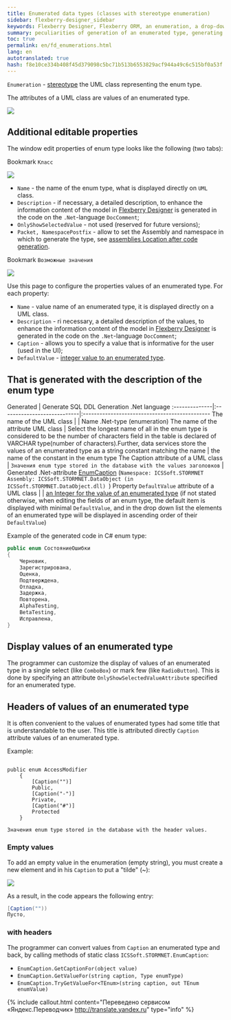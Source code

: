 ```yaml
--- 
title: Enumerated data types (classes with stereotype enumeration) 
sidebar: flexberry-designer_sidebar 
keywords: Flexberry Designer, Flexberry ORM, an enumeration, a drop-down list, emnumeration, enum, stereotype, generation, example, headings, dropdown 
summary: peculiarities of generation of an enumerated type, generating headers for an enumerated type, an example of generating the listing 
toc: true 
permalink: en/fd_enumerations.html 
lang: en 
autotranslated: true 
hash: f8e10ce334b408f45d379098c5bc71b513b6553829acf944a49c6c515bf0a53f 
--- 
```


`Enumeration` - [stereotype](fd_key-concepts.html) the UML class representing the enum type. 

The attributes of a UML class are values of an enumerated type. 

![](/images/pages/products/flexberry-designer/class-diagram/enumeration.jpg) 

## Additional editable properties 

The window edit properties of enum type looks like the following (two tabs): 

Bookmark `Класс` 

![](/images/pages/products/flexberry-designer/class-diagram/enumpropp1.jpg) 

* `Name` - the name of the enum type, what is displayed directly on `UML` class. 
* `Description` - if necessary, a detailed description, to enhance the information content of the model in [Flexberry Designer](fd_flexberry-designer.html) is generated in the code on the `.Net`-language `DocComment`; 
* `OnlyShowSelectedValue` - not used (reserved for future versions); 
* `Packet, NamespacePostfix` - allow to set the Assembly and namespace in which to generate the type, see [assemblies Location after code generation](fo_location-assembly.html). 

Bookmark `Возможные значения` 

![](/images/pages/products/flexberry-designer/class-diagram/enumpropp2.jpg) 

Use this page to configure the properties values of an enumerated type. For each property: 

* `Name` - value name of an enumerated type, it is displayed directly on a UML class. 
* `Description` - ri necessary, a detailed description of the values, to enhance the information content of the model in [Flexberry Designer](fd_flexberry-designer.html) is generated in the code on the `.Net`-language `DocComment`; 
* `Caption` - allows you to specify a value that is informative for the user (used in the UI); 
* `DefaultValue` - [integer value to an enumerated type](http://msdn.microsoft.com/en-us/library/sbbt4032(v=vs.71).aspx). 

## That is generated with the description of the enum type 

Generated | Generate SQL DDL Generation .Net language 
:--------------|:----------------------------|:---------------------------------------------- 
The name of the UML class | | Name .Net-type (enumeration) 
The name of the attribute UML class | Select the longest name of all in the enum type is considered to be the number of characters field in the table is declared of VARCHAR type(number of characters).Further, data services store the values of an enumerated type as a string constant matching the name | the name of the constant in the enum type 
The Caption attribute of a UML class | `Значения enum type stored in the database with the values заголовков` | Generated .Net-attribute [EnumCaption](fo_function-list.html) (`Namespace: ICSSoft.STORMNET Assembly: ICSSoft.STORMNET.DataObject (in ICSSoft.STORMNET.DataObject.dll) `) 
Property `DefaultValue` attribute of a UML class | | [an Integer for the value of an enumerated type](http://msdn.microsoft.com/en-us/library/sbbt4032(v=vs.71).aspx) (if not stated otherwise, when editing the fields of an enum type, the default item is displayed with minimal `DefaultValue`, and in the drop down list the elements of an enumerated type will be displayed in ascending order of their `DefaultValue`) 

Example of the generated code in C# enum type: 

```csharp
public enum СостояниеОшибки
{ 
    Черновик, 
    Зарегистрирована, 
    Оценка, 
    Подтверждена, 
    Отладка, 
    Задержка, 
    Повторена, 
    AlphaTesting, 
    BetaTesting, 
    Исправлена,
}
``` 

## Display values of an enumerated type 

The programmer can customize the display of values of an enumerated type in a single select (like `ComboBox`) or mark few (like `RadioButton`). This is done by specifying an attribute `OnlyShowSelectedValueAttribute` specified for an enumerated type. 

## Headers of values of an enumerated type 

It is often convenient to the values of enumerated types had some title that is understandable to the user. This title is attributed directly `Caption` attribute values of an enumerated type. 

Example: 
```

public enum AccessModifier
	{
		[Caption("")]
		Public,
		[Caption("-")]
		Private,
		[Caption("#")]
		Protected
	}
``` 

`Значения enum type stored in the database with the header values.` 

### Empty values 

To add an empty value in the enumeration (empty string), you must create a new element and in his `Caption` to put a "tilde" (~): 

![](/images/pages/products/flexberry-designer/class-diagram/enum-empty.png) 

As a result, in the code appears the following entry: 

```csharp
[Caption(""))
Пусто,
``` 

### with headers 

The programmer can convert values from `Caption` an enumerated type and back, by calling methods of static class `ICSSoft.STORMNET.EnumCaption`: 

* `EnumCaption.GetCaptionFor(object value)` 
* `EnumCaption.GetValueFor(string caption, Type enumType)` 
* `EnumCaption.TryGetValueFor<TEnum>(string caption, out TEnum enumValue)` 



{% include callout.html content="Переведено сервисом «Яндекс.Переводчик» <http://translate.yandex.ru>" type="info" %}